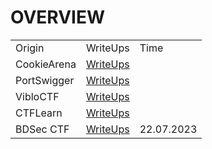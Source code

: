 <h1>OVERVIEW</h1>

<table>
    <tr>
        <td>Origin</td>
        <td>WriteUps</td>
        <td>Time</td>
    </tr>
    <tr>
        <td>CookieArena</td>
        <td><a href="./CookieArenaCTFWriteUps/readme.md">WriteUps</a></td>
        <td></td>
    </tr>
    <tr>
        <td>PortSwigger</td>
        <td><a href="./PortSwigger/readme.md">WriteUps</a></td>
        <td></td>
    </tr>
    <tr>
        <td>VibloCTF</td>
        <td><a href="./VibloCTFWriteUps/readme.md">WriteUps</a></td>
        <td></td>
    </tr>    
    <tr>
        <td>CTFLearn</td>
        <td><a href="./CTFLEARN/readme.md">WriteUps</a></td>
        <td></td>
    </tr>
    <tr>
        <td>BDSec CTF</td>
        <td><a href="./bdsecCTFWriteUps/readme.md">WriteUps</a></td>
        <td>22.07.2023</td>
    </tr>
</table>